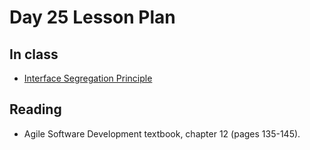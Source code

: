 # Day 25 Lesson Plan

## In class

- [Interface Segregation Principle](../activities/activity7-3isp.md)

## Reading

- Agile Software Development textbook, chapter 12 (pages 135-145).
